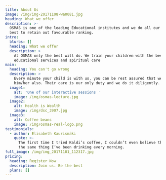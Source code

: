 ```yaml
---
title: About Us
image: /img/img-20171108-wa0081.jpg
heading: What we offer
description: >-
  OSMAS is one of the leading Educational institutes and we do all our possible
  best to retain out favourable ranking.
intro:
  blurbs: []
  heading: What we offer
  description: >
    At OSMAS only the best will do. We train your children with the best of
    educational services and spiritual care 
main:
  heading: You can't go wrong
  description: >
    Every minute your child is with us, you can be rest assured that we are with
    him/her also. Their care is our only duty and we do it diligently. 
  image1:
    alt: 'One of our interactive sessions '
    image: /img/osmas-lecture.jpg
  image2:
    alt: Health is Wealth
    image: /img/dsc_3907.jpg
  image3:
    alt: Coffee beans
    image: /img/osmas-real-logo.png
testimonials:
  - author: Elisabeth Kaurismäki
    quote: >-
      The first time I tried Kaldi’s coffee, I couldn’t even believe that was
      the same thing I’ve been drinking every morning.
full_image: /img/img_20171101_112317.jpg
pricing:
  heading: Register Now
  description: Join us. Be the best
  plans: []
---
```


